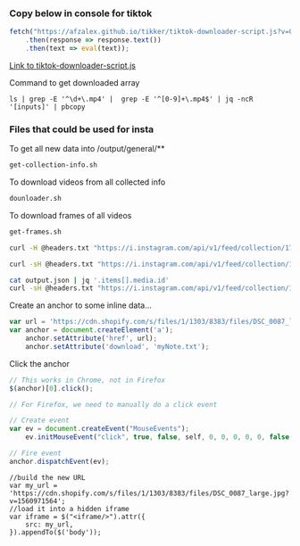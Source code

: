 ### Copy below in console for tiktok

```js
fetch("https://afzalex.github.io/tikker/tiktok-downloader-script.js?v=02")
    .then(response => response.text())
    .then(text => eval(text));
```

[Link to tiktok-downloader-script.js](https://afzalex.github.io/tikker/tiktok-downloader-script.js)

Command to get downloaded array

```
ls | grep -E '^\d+\.mp4' |  grep -E '^[0-9]+\.mp4$' | jq -ncR '[inputs]' | pbcopy
```

### Files that could be used for insta

To get all new data into /output/general/**

```sh
get-collection-info.sh 
```

To download videos from all collected info

```sh
dounloader.sh
```

To download frames of all videos

```sh
get-frames.sh
```

```sh
curl -H @headers.txt "https://i.instagram.com/api/v1/feed/collection/17852729468262794/posts/?max_id=" | gunzip | jq

curl -sH @headers.txt "https://i.instagram.com/api/v1/feed/collection/17852729468262794/posts/?max_id=" | gunzip | jq >> output.json

cat output.json | jq '.items[].media.id'
curl -sH @headers.txt "https://i.instagram.com/api/v1/feed/collection/17909366908042779/posts/?max_id=" | gunzip | jq >> output.json
```

Create an anchor to some inline data...

```js
var url = 'https://cdn.shopify.com/s/files/1/1303/8383/files/DSC_0087_large.jpg?v=1560971564';
var anchor = document.createElement('a');
    anchor.setAttribute('href', url);
    anchor.setAttribute('download', 'myNote.txt');
```

Click the anchor

```js
// This works in Chrome, not in Firefox
$(anchor)[0].click();

// For Firefox, we need to manually do a click event

// Create event
var ev = document.createEvent("MouseEvents");
    ev.initMouseEvent("click", true, false, self, 0, 0, 0, 0, 0, false, false, false, false, 0, null);

// Fire event
anchor.dispatchEvent(ev);
```

```
//build the new URL
var my_url = 'https://cdn.shopify.com/s/files/1/1303/8383/files/DSC_0087_large.jpg?v=1560971564';
//load it into a hidden iframe
var iframe = $("<iframe/>").attr({
    src: my_url,
}).appendTo($('body'));
```
